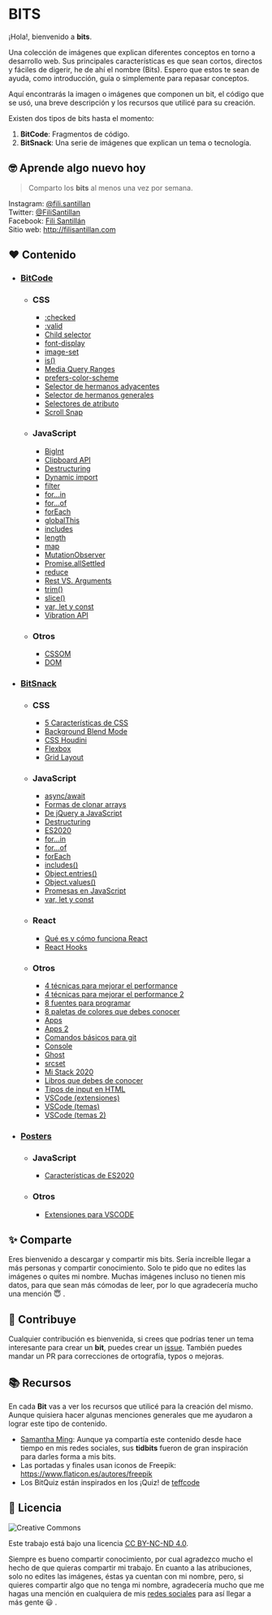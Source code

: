 # BITS

¡Hola!, bienvenido a **bits**.

Una colección de imágenes que explican diferentes conceptos en torno a desarrollo web. Sus principales características es que sean cortos, directos y fáciles de digerir, he de ahí el nombre (Bits). Espero que estos te sean de ayuda, como introducción, guía o simplemente para repasar conceptos.

Aquí encontrarás la imagen o imágenes que componen un bit, el código que se usó, una breve descripción y los recursos que utilicé para su creación.

Existen dos tipos de bits hasta el momento:

1. **BitCode**: Fragmentos de código.
2. **BitSnack**: Una serie de imágenes que explican un tema o tecnología.

## 🤓 Aprende algo nuevo hoy

> Comparto los **bits** al menos una vez por semana.

Instagram: [@fili.santillan](https://www.instagram.com/fili.santillan/)  
Twitter: [@FiliSantillan](https://twitter.com/FiliSantillan)  
Facebook: [Fili Santillán](https://www.facebook.com/FiliSantillan96/)  
Sitio web: http://filisantillan.com

## ❤ Contenido

-   ### [BitCode](/BitCode/)

    -   ### CSS
        -   [:checked](BitCode/checked/checked.md)
        -   [:valid](/BitCode/valid/valid.md)
        -   [Child selector](BitCode/child-selector/child-selector.md)
        -   [font-display](/BitCode/font-display/font-display.md)
        -   [image-set](BitCode/image-set/image-set.md)
        -   [is()](BitCode/is/is.md)
        -   [Media Query Ranges](/BitCode/media-query-ranges/media-query-ranges.md)
        -   [prefers-color-scheme](/BitCode/prefers-color-scheme/prefers-color-scheme.md)
        -   [Selector de hermanos adyacentes](/BitCode/adjacent-sibling-selector/adjacent-sibling-selector.md)
        -   [Selector de hermanos generales](/BitCode/general-sibling-selector/general-sibling-selector.md)
        -   [Selectores de atributo](/BitCode/attribute-selectors/attribute-selectors.md)
        -   [Scroll Snap](/BitCode/scroll-snap/scroll-snap.md)

    -   ### JavaScript
        -   [BigInt](/BitCode/BigInt/BigInt.md)
        -   [Clipboard API](/BitCode/ClipboardApi/clipboardApi.md)
        -   [Destructuring](/BitCode/Destructuring/destructuring.md)
        -   [Dynamic import](/BitCode/DynamicImport/dynamic-import.md)
        -   [filter](/BitCode/filter/filter.md)
        -   [for...in](/BitCode/for...in/for...in.md)
        -   [for...of](/BitCode/for...of/for...of.md)
        -   [forEach](/BitCode/forEach/forEach.md)
        -   [globalThis](/BitCode/globalThis/globalThis.md)
        -   [includes](/BitCode/includes/includes.md)
        -   [length](/BitCode/length/length.md)
        -   [map](/BitCode/map/map.md)
        -   [MutationObserver](/BitCode/mutationObserver/mutationObserver.md)
        -   [Promise.allSettled](/BitCode/Promise.allSettled/Promise.allSettled.md)
        -   [reduce](/BitCode/reduce/reduce.md)
        -   [Rest VS. Arguments](/BitCode/RestVSArguments/RestVSArguments.md)
        -   [trim()](/BitCode/trim/trim.md)
        -   [slice()](/BitCode/slice/slice.md)
        -   [var, let y const](./BitCode/var-let-const/var-let-const.md)
        -   [Vibration API](/BitCode/vibration-api/vibration-api.md)

    -   ### Otros
        -   [CSSOM](/BitCode/CSSOM/CSSOM.md)
        -   [DOM](/BitCode/DOM/DOM.md)

-   ### [BitSnack](/BitSnack/)

    -   ### CSS

        -   [5 Características de CSS](/BitSnack/css-features/css-features.md)
        -   [Background Blend Mode](/BitSnack/background-blend-mode/background-blend-mode.md)
        -   [CSS Houdini](/BitSnack/css-houdini/css-houdini.md)
        -   [Flexbox](/BitSnack/flexbox/flexbox.md)
        -   [Grid Layout](/BitSnack/grid-layout/grid-layout.md)

    -   ### JavaScript

        -   [async/await](/BitSnack/async-await/async-await.md)
        -   [Formas de clonar arrays](/BitSnack/clone-arrays/clone-arrays.md)
        -   [De jQuery a JavaScript](/BitSnack/jquery-js/jquery-js.md)
        -   [Destructuring](/BitSnack/Destructuring/destructuring.md)
        -   [ES2020](/BitSnack/ES2020/ES2020.md)
        -   [for...in](/BitSnack/for...in/for...in.md)
        -   [for...of](/BitSnack/for...of/for...of.md)
        -   [forEach](/BitSnack/forEach/forEach.md)
        -   [includes()](/BitSnack/includes/includes.md)
        -   [Object.entries()](/BitSnack/Object.entries/Object.entries.md)
        -   [Object.values()](/BitSnack/Object.values/Object.values.md)
        -   [Promesas en JavaScript](/BitSnack/promises/promises.md)
        -   [var, let y const](/BitSnack/var-let-const/var-let-const.md)

    -   ### React

        -   [Qué es y cómo funciona React](/BitSnack/react/react.md)
        -   [React Hooks](/BitSnack/react-hooks/react-hooks.md)

    -   ### Otros

        -   [4 técnicas para mejorar el performance](/BitSnack/performance/performance.md)
        -   [4 técnicas para mejorar el performance 2](/BitSnack/performance-2/performance-2.md)
        -   [8 fuentes para programar](/BitSnack/fonts/fonts.md)
        -   [8 paletas de colores que debes conocer](/BitSnack/color-palettes/color-palettes.md)
        -   [Apps](/BitSnack/apps/apps.md)
        -   [Apps 2](/BitSnack/apps-2/apps-2.md)
        -   [Comandos básicos para git](/BitSnack/git-commands/git-commands.md)
        -   [Console](/BitSnack/console/console.md)
        -   [Ghost](/BitSnack/Ghost/Ghost.md)
        -   [srcset](/BitSnack/srcset/srcset.md)
        -   [Mi Stack 2020](/BitSnack/stack-2020/stack.md)
        -   [Libros que debes de conocer](/BitSnack/books/books.md)
        -   [Tipos de input en HTML](/BitSnack/html-inputs/html-input.md)
        -   [VSCode (extensiones)](/BitSnack/vscode-extensions/VSCode-extensions.md)
        -   [VSCode (temas)](/BitSnack/vscode-theme/vscode-themes.md)
        -   [VSCode (temas 2)](/BitSnack/vscode-theme-2/vscode-themes-2.md)

-   ### [Posters](/posters/)
    -   ### JavaScript
        -   [Características de ES2020](/posters/javascript/ES2020/ES2020.png)

    -   ### Otros
        -   [Extensiones para VSCODE](/posters/vscode/vscode-extensions.png)

## ✨ Comparte

Eres bienvenido a descargar y compartir mis bits. Sería increíble llegar a más
personas y compartir conocimiento. Solo te pido que no edites las imágenes o quites
mi nombre. Muchas imágenes incluso no tienen mis datos, para que sean más cómodas de
leer, por lo que agradecería mucho una mención 😇 .

## 🤜 Contribuye

Cualquier contribución es bienvenida, si crees que podrías tener un tema interesante
para crear un **bit**, puedes crear un
[issue](https://github.com/FiliSantillan/Bits/issues). También puedes mandar un PR
para correcciones de ortografía, typos o mejoras.

## 📚 Recursos

En cada **Bit** vas a ver los recursos que utilicé para la creación del mismo. Aunque quisiera hacer algunas menciones generales que me ayudaron a lograr este tipo de contenido.

-   [Samantha Ming](https://www.instagram.com/samanthaming/): Aunque ya compartía
    este contenido desde hace tiempo en mis redes sociales, sus **tidbits** fueron de
    gran inspiración para darles forma a mis bits.
-   Las portadas y finales usan iconos de Freepik:
    https://www.flaticon.es/autores/freepik
-   Los BitQuiz están inspirados en los ¡Quiz! de
    [teffcode](https://gist.github.com/teffcode)

## 📜 Licencia

![Creative Commons](https://mirrors.creativecommons.org/presskit/buttons/80x15/svg/by-nc-nd.svg)

Este trabajo está bajo una licencia [CC BY-NC-ND 4.0](https://creativecommons.org/licenses/by-nc-nd/4.0/deed.es).

Siempre es bueno compartir conocimiento, por cual agradezco mucho el hecho de que quieras compartir mi trabajo. En cuanto a las atribuciones, solo no edites las imágenes, éstas ya cuentan con mi nombre, pero, si quieres compartir algo que no tenga mi nombre, agradecería mucho que me hagas una mención en cualquiera de mis [redes sociales](#aprende-algo-nuevo-hoy) para así llegar a más gente 😃 .
